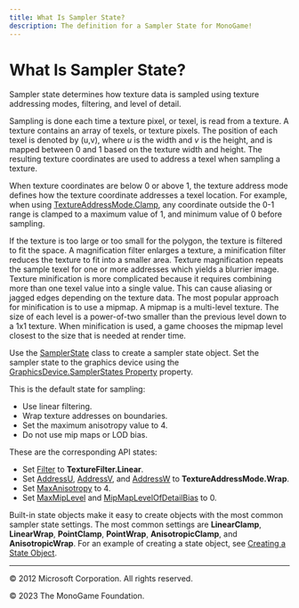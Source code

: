 ```yaml
---
title: What Is Sampler State?
description: The definition for a Sampler State for MonoGame!
---
```


# What Is Sampler State?

Sampler state determines how texture data is sampled using texture addressing modes, filtering, and level of detail.

Sampling is done each time a texture pixel, or texel, is read from a texture. A texture contains an array of texels, or texture pixels. The position of each texel is denoted by (u,v), where _u_ is the width and _v_ is the height, and is mapped between 0 and 1 based on the texture width and height. The resulting texture coordinates are used to address a texel when sampling a texture.

When texture coordinates are below 0 or above 1, the texture address mode defines how the texture coordinate addresses a texel location. For example, when using [TextureAddressMode.Clamp](https://monogame.net/api/Microsoft.Xna.Framework.Graphics.TextureAddressMode.html), any coordinate outside the 0-1 range is clamped to a maximum value of 1, and minimum value of 0 before sampling.

If the texture is too large or too small for the polygon, the texture is filtered to fit the space. A magnification filter enlarges a texture, a minification filter reduces the texture to fit into a smaller area. Texture magnification repeats the sample texel for one or more addresses which yields a blurrier image. Texture minification is more complicated because it requires combining more than one texel value into a single value. This can cause aliasing or jagged edges depending on the texture data. The most popular approach for minification is to use a mipmap. A mipmap is a multi-level texture. The size of each level is a power-of-two smaller than the previous level down to a 1x1 texture. When minification is used, a game chooses the mipmap level closest to the size that is needed at render time.

Use the [SamplerState](xref:Microsoft.Xna.Framework.Graphics.SamplerState) class to create a sampler state object. Set the sampler state to the graphics device using the [GraphicsDevice.SamplerStates Property](xref:Microsoft.Xna.Framework.Graphics.GraphicsDevice.SamplerStates) property.

This is the default state for sampling:

* Use linear filtering.
* Wrap texture addresses on boundaries.
* Set the maximum anisotropy value to 4.
* Do not use mip maps or LOD bias.

These are the corresponding API states:

* Set [Filter](xref:Microsoft.Xna.Framework.Graphics.SamplerState.Filter) to **TextureFilter.Linear**.
* Set [AddressU](xref:Microsoft.Xna.Framework.Graphics.SamplerState.AddressU), [AddressV](xref:Microsoft.Xna.Framework.Graphics.SamplerState.AddressV), and [AddressW](xref:Microsoft.Xna.Framework.Graphics.SamplerState.AddressW) to **TextureAddressMode.Wrap**.
* Set [MaxAnisotropy](xref:Microsoft.Xna.Framework.Graphics.SamplerState.MaxAnisotropy) to 4.
* Set [MaxMipLevel](xref:Microsoft.Xna.Framework.Graphics.SamplerState.MaxMipLevel) and [MipMapLevelOfDetailBias](xref:Microsoft.Xna.Framework.Graphics.SamplerState.MipMapLevelOfDetailBias) to 0.

Built-in state objects make it easy to create objects with the most common sampler state settings. The most common settings are **LinearClamp**, **LinearWrap**, **PointClamp**, **PointWrap**, **AnisotropicClamp**, and **AnisotropicWrap**. For an example of creating a state object, see [Creating a State Object](../howto/HowTo_Create_a_StateObject.md).

---

© 2012 Microsoft Corporation. All rights reserved.  

© 2023 The MonoGame Foundation.
